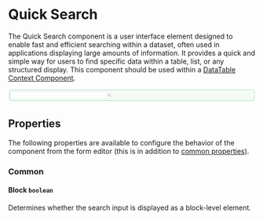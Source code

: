 # Quick Search

The Quick Search component is a user interface element designed to enable fast and efficient searching within a dataset, often used in applications displaying large amounts of information. It provides a quick and simple way for users to find specific data within a table, list, or any structured display. This component should be used within a [DataTable Context Component](/docs/front-end-basics/form-components/tables-lists/datatable-context).

![Image](../tables-lists/images/quicksearch1.png)

## Properties

The following properties are available to configure the behavior of the component from the form editor (this is in addition to [common properties](/docs/front-end-basics/form-components/common-component-properties)).

### Common
#### **Block** `boolean`  
Determines whether the search input is displayed as a block-level element.

